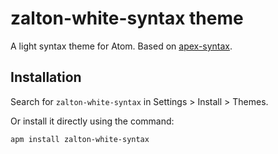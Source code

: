 # zalton-white-syntax theme

A light syntax theme for Atom. Based on [apex-syntax](https://github.com/apex/apex-syntax).

## Installation

Search for `zalton-white-syntax` in Settings > Install > Themes.

Or install it directly using the command:

```shell
apm install zalton-white-syntax
```

